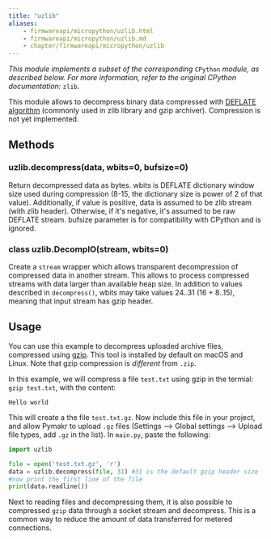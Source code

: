 ```yaml
---
title: "uzlib"
aliases:
    - firmwareapi/micropython/uzlib.html
    - firmwareapi/micropython/uzlib.md
    - chapter/firmwareapi/micropython/uzlib
---
```

_This module implements a subset of the corresponding_ `CPython` _module, as described below. For more information, refer to the original CPython documentation:_ `zlib`.

This module allows to decompress binary data compressed with [DEFLATE algorithm](https://en.wikipedia.org/wiki/DEFLATE) (commonly used in zlib library and gzip archiver). Compression is not yet implemented.

## Methods

### uzlib.decompress(data, wbits=0, bufsize=0)

Return decompressed data as bytes. wbits is DEFLATE dictionary window size used during compression (8-15, the dictionary size is power of 2 of that value). Additionally, if value is positive, data is assumed to be zlib stream (with zlib header). Otherwise, if it's negative, it's assumed to be raw DEFLATE stream. bufsize parameter is for compatibility with CPython and is ignored.

### class uzlib.DecompIO(stream, wbits=0)

Create a `stream` wrapper which allows transparent decompression of compressed data in another stream. This allows to process compressed streams with data larger than available heap size. In addition to values described in `decompress()`, wbits may take values 24..31 (16 + 8..15), meaning that input stream has gzip header.

## Usage

You can use this example to decompress uploaded archive files, compressed using [gzip](https://www.gzip.org/). This tool is installed by default on macOS and Linux. Note that gzip compression is _different_ from `.zip`. 

In this example, we will compress a file `test.txt` using gzip in the termial: `gzip test.txt`, with the content:
```
Hello world

```
This will create a the file `test.txt.gz`. Now include this file in your project, and allow Pymakr to upload `.gz` files (Settings --> Global settings --> Upload file types, add `.gz` in the list). In `main.py`, paste the following:
```python
import uzlib

file = open('test.txt.gz', 'r')
data = uzlib.decompress(file, 31) #31 is the default gzip header size
#now print the first line of the file
print(data.readline())
```

Next to reading files and decompressing them, it is also possible to compressed `gzip` data through a socket stream and decompress. This is a common way to reduce the amount of data transferred for metered connections. 